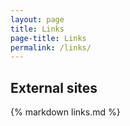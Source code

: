 ```yaml
---
layout: page
title: Links
page-title: Links
permalink: /links/
---
```


## External sites

{% markdown links.md %}
